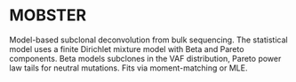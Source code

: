 # MOBSTER

Model-based subclonal deconvolution from bulk sequencing. The statistical model uses a finite Dirichlet mixture model with Beta and Pareto components. Beta models subclones in the VAF distribution, Pareto power law tails for neutral mutations. Fits via moment-matching or MLE.

